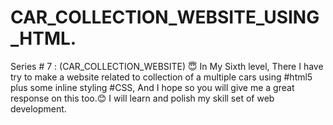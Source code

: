 # CAR_COLLECTION_WEBSITE_USING_HTML.
Series # 7 : (CAR_COLLECTION_WEBSITE) 😇 In My Sixth level, There I have try to make a website related to collection of a multiple cars using #html5 plus some inline styling #CSS, And I hope so you will give me a great response on this too.😊 I will learn and polish my skill set of web development.
